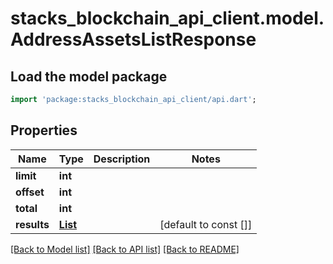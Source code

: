 # stacks_blockchain_api_client.model.AddressAssetsListResponse

## Load the model package
```dart
import 'package:stacks_blockchain_api_client/api.dart';
```

## Properties
Name | Type | Description | Notes
------------ | ------------- | ------------- | -------------
**limit** | **int** |  | 
**offset** | **int** |  | 
**total** | **int** |  | 
**results** | [**List<AnyOfobjectobjectobjectobjectobject>**](AnyOfobjectobjectobjectobjectobject.md) |  | [default to const []]

[[Back to Model list]](../README.md#documentation-for-models) [[Back to API list]](../README.md#documentation-for-api-endpoints) [[Back to README]](../README.md)


